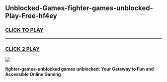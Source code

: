
## Unblocked-Games-fighter-games-unblocked-Play-Free-hf4ey
<h3>
<a href="https://premium76.site?title=fighter-games-unblocked&ref=18A1">CLICK TO PLAY</a></h3>
<hr>

<h3>
<a href="https://premium76.site?title=fighter-games-unblocked&ref=18A1">CLICK 2 PLAY</a>
  
</h3>

<a href="https://premium76.site?title=fighter-games-unblocked&ref=18A1"><img src="https://clearcache.store/games.png"></a>


**fighter-games-unblocked games unblocked: Your Gateway to Fun and Accessible Online Gaming**
